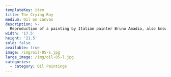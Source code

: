 ```yaml
---
templateKey: item
title: The Crying Boy
medium: Oil on canvas
description: >-
  Reproduction of a painting by Italian painter Bruno Amadio, also known as Giovanni Bragolin. Prints of the painting were widely distributed from the 1950s onwards.
width: '17.5'
height: '21.5'
sold: false
available: true
image: /img/oil-05-s.jpg
large_image: /img/oil-05-l.jpg
categories:
  - category: Oil Paintings
---
```


